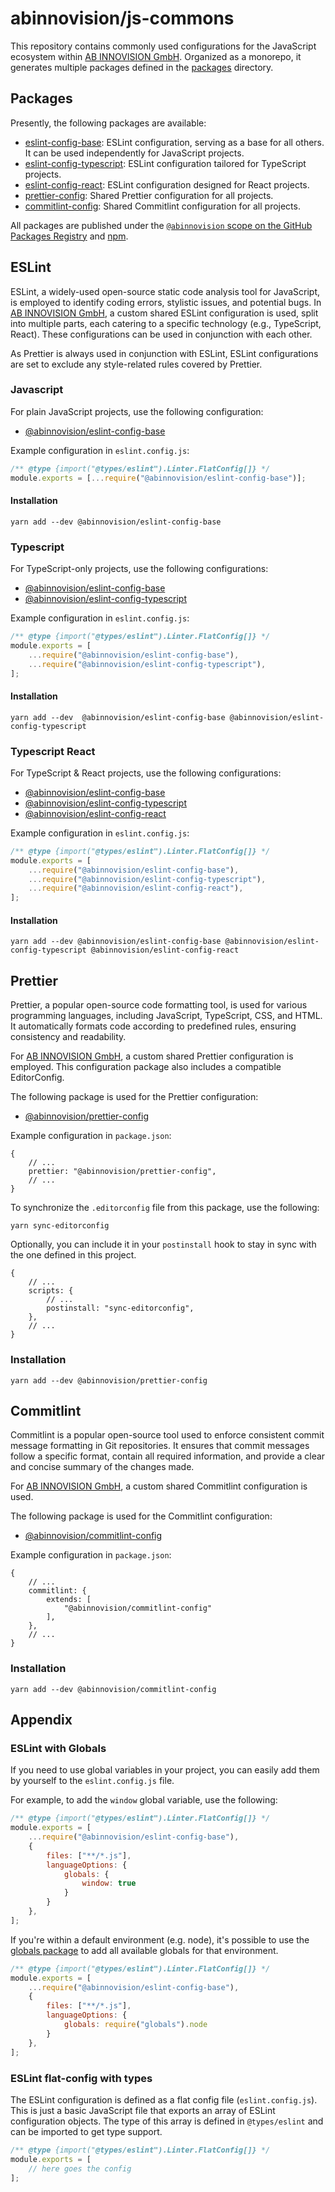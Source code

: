 # abinnovision/js-commons

This repository contains commonly used configurations for the JavaScript
ecosystem within [AB INNOVISION GmbH](https://github.com/abinnovision).
Organized as a monorepo, it generates multiple packages defined in
the [packages](./packages) directory.

## Packages

Presently, the following packages are available:

- [eslint-config-base](./packages/eslint-config-base): ESLint configuration,
	serving as a base for all others. It can be used independently for JavaScript
	projects.
- [eslint-config-typescript](./packages/eslint-config-typescript): ESLint
	configuration tailored for TypeScript projects.
- [eslint-config-react](./packages/eslint-config-react): ESLint configuration
	designed for React projects.
- [prettier-config](./packages/prettier-config): Shared Prettier configuration
	for all projects.
- [commitlint-config](./packages/commitlint-config): Shared Commitlint
	configuration for all projects.

All packages are published under
the [`@abinnovision` scope on the GitHub Packages Registry](https://github.com/orgs/abinnovision/packages)
and [npm](https://www.npmjs.com/).

## ESLint

ESLint, a widely-used open-source static code analysis tool for JavaScript, is
employed to identify coding errors, stylistic issues, and potential bugs.
In [AB INNOVISION GmbH](https://github.com/abinnovision), a custom shared ESLint
configuration is used, split into multiple parts, each catering to a specific
technology (e.g., TypeScript, React). These configurations can be used in
conjunction with each other.

As Prettier is always used in conjunction with ESLint, ESLint configurations are
set to exclude any style-related rules covered by Prettier.

### Javascript

For plain JavaScript projects, use the following configuration:

- [@abinnovision/eslint-config-base](./packages/eslint-config-base)

Example configuration in `eslint.config.js`:

```javascript
/** @type {import("@types/eslint").Linter.FlatConfig[]} */
module.exports = [...require("@abinnovision/eslint-config-base")];
```

#### Installation

```shell
yarn add --dev @abinnovision/eslint-config-base
```

### Typescript

For TypeScript-only projects, use the following configurations:

- [@abinnovision/eslint-config-base](./packages/eslint-config-base)
- [@abinnovision/eslint-config-typescript](./packages/eslint-config-typescript)

Example configuration in `eslint.config.js`:

```javascript
/** @type {import("@types/eslint").Linter.FlatConfig[]} */
module.exports = [
	...require("@abinnovision/eslint-config-base"),
	...require("@abinnovision/eslint-config-typescript"),
];
```

#### Installation

```shell
yarn add --dev	@abinnovision/eslint-config-base @abinnovision/eslint-config-typescript
```

### Typescript React

For TypeScript & React projects, use the following configurations:

- [@abinnovision/eslint-config-base](./packages/eslint-config-base)
- [@abinnovision/eslint-config-typescript](./packages/eslint-config-typescript)
- [@abinnovision/eslint-config-react](./packages/eslint-config-react)

Example configuration in `eslint.config.js`:

```javascript
/** @type {import("@types/eslint").Linter.FlatConfig[]} */
module.exports = [
	...require("@abinnovision/eslint-config-base"),
	...require("@abinnovision/eslint-config-typescript"),
	...require("@abinnovision/eslint-config-react"),
];
```

#### Installation

```shell
yarn add --dev @abinnovision/eslint-config-base @abinnovision/eslint-config-typescript @abinnovision/eslint-config-react
```

## Prettier

Prettier, a popular open-source code formatting tool, is used for various
programming languages, including JavaScript, TypeScript, CSS, and HTML. It
automatically formats code according to predefined rules, ensuring consistency
and readability.

For [AB INNOVISION GmbH](https://github.com/abinnovision), a custom shared
Prettier configuration is employed. This configuration package also includes a
compatible EditorConfig.

The following package is used for the Prettier configuration:

- [@abinnovision/prettier-config](./packages/prettier-config)

Example configuration in `package.json`:

```json5
{
	// ...
	prettier: "@abinnovision/prettier-config",
	// ...
}
```

To synchronize the `.editorconfig` file from this package, use the following:

```shell
yarn sync-editorconfig
```

Optionally, you can include it in your `postinstall` hook to stay in sync with
the one defined in this project.

```json5
{
	// ...
	scripts: {
		// ...
		postinstall: "sync-editorconfig",
	},
	// ...
}
```

### Installation

```shell
yarn add --dev @abinnovision/prettier-config
```

## Commitlint

Commitlint is a popular open-source tool used to enforce consistent commit
message formatting in Git repositories. It ensures that commit messages follow a
specific format, contain all required information, and provide a clear and
concise summary of the changes made.

For [AB INNOVISION GmbH](https://github.com/abinnovision), a custom shared
Commitlint configuration is used.

The following package is used for the Commitlint configuration:

- [@abinnovision/commitlint-config](./packages/commitlint-config)

Example configuration in `package.json`:

```json5
{
	// ...
	commitlint: {
		extends: [
			"@abinnovision/commitlint-config"
		],
	},
	// ...
}
```

### Installation

```shell
yarn add --dev @abinnovision/commitlint-config
```

## Appendix

### ESLint with Globals

If you need to use global variables in your project, you can easily add them
by yourself to the `eslint.config.js` file.

For example, to add the `window` global variable, use the following:

```javascript
/** @type {import("@types/eslint").Linter.FlatConfig[]} */
module.exports = [
	...require("@abinnovision/eslint-config-base"),
	{
		files: ["**/*.js"],
		languageOptions: {
			globals: {
				window: true
			}
		}
	},
];
```

If you're within a default environment (e.g. node), it's possible to use
the [globals package](https://www.npmjs.com/package/globals) to add all
available globals for that environment.

```javascript
/** @type {import("@types/eslint").Linter.FlatConfig[]} */
module.exports = [
	...require("@abinnovision/eslint-config-base"),
	{
		files: ["**/*.js"],
		languageOptions: {
			globals: require("globals").node
		}
	},
];
```

### ESLint flat-config with types

The ESLint configuration is defined as a flat config file (`eslint.config.js`).
This is just a basic JavaScript file that exports an array of ESLint
configuration objects.
The type of this array is defined in `@types/eslint` and can be imported to get
type support.

```javascript
/** @type {import("@types/eslint").Linter.FlatConfig[]} */
module.exports = [
	// here goes the config
];
```

